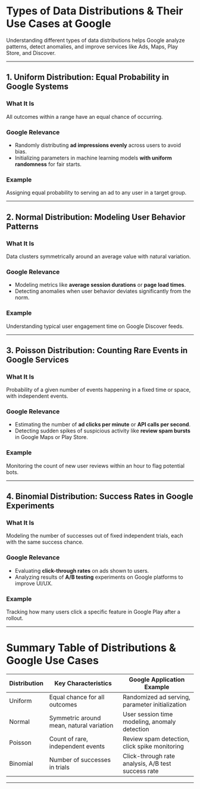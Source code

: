 

# Types of Data Distributions & Their Use Cases at Google

Understanding different types of data distributions helps Google analyze patterns, detect anomalies, and improve services like Ads, Maps, Play Store, and Discover.

---

## 1. Uniform Distribution: Equal Probability in Google Systems

### What It Is

All outcomes within a range have an equal chance of occurring.

### Google Relevance

* Randomly distributing **ad impressions evenly** across users to avoid bias.
* Initializing parameters in machine learning models **with uniform randomness** for fair starts.

### Example

Assigning equal probability to serving an ad to any user in a target group.

---

## 2. Normal Distribution: Modeling User Behavior Patterns

### What It Is

Data clusters symmetrically around an average value with natural variation.

### Google Relevance

* Modeling metrics like **average session durations** or **page load times**.
* Detecting anomalies when user behavior deviates significantly from the norm.

### Example

Understanding typical user engagement time on Google Discover feeds.

---

## 3. Poisson Distribution: Counting Rare Events in Google Services

### What It Is

Probability of a given number of events happening in a fixed time or space, with independent events.

### Google Relevance

* Estimating the number of **ad clicks per minute** or **API calls per second**.
* Detecting sudden spikes of suspicious activity like **review spam bursts** in Google Maps or Play Store.

### Example

Monitoring the count of new user reviews within an hour to flag potential bots.

---

## 4. Binomial Distribution: Success Rates in Google Experiments

### What It Is

Modeling the number of successes out of fixed independent trials, each with the same success chance.

### Google Relevance

* Evaluating **click-through rates** on ads shown to users.
* Analyzing results of **A/B testing** experiments on Google platforms to improve UI/UX.

### Example

Tracking how many users click a specific feature in Google Play after a rollout.

---

# Summary Table of Distributions & Google Use Cases

| Distribution | Key Characteristics                      | Google Application Example                         |
| ------------ | ---------------------------------------- | -------------------------------------------------- |
| Uniform      | Equal chance for all outcomes            | Randomized ad serving, parameter initialization    |
| Normal       | Symmetric around mean, natural variation | User session time modeling, anomaly detection      |
| Poisson      | Count of rare, independent events        | Review spam detection, click spike monitoring      |
| Binomial     | Number of successes in trials            | Click-through rate analysis, A/B test success rate |

---



